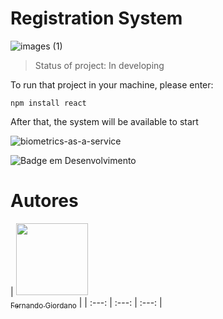 # Registration System

![images (1)](https://user-images.githubusercontent.com/117307542/224463806-54698634-bf50-4e42-aa95-0cf7090158e7.jpg)



> Status of project: In developing

To run that project in your machine, please enter:

```
npm install react
```

After that, the system will be available to start

![biometrics-as-a-service](https://user-images.githubusercontent.com/117307542/224464761-37d275bd-a250-4680-964a-fd00e4816081.gif)


![Badge em Desenvolvimento](http://img.shields.io/static/v1?label=STATUS&message=EM%20DESENVOLVIMENTO&color=yellow&style=for-the-badge)



# Autores

| [<img src="https://avatars.githubusercontent.com/u/37378?v=4" width=115><br><sub>Fernando Giordano</sub>](https://github.com/fqgiord) |
| :---: | :---: | :---: |
